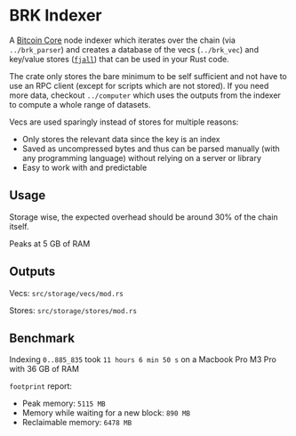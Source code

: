 # BRK Indexer

A [Bitcoin Core](https://bitcoincore.org/en/about/) node indexer which iterates over the chain (via `../brk_parser`) and creates a database of the vecs (`../brk_vec`) and key/value stores ([`fjall`](https://crates.io/crates/fjall)) that can be used in your Rust code.

The crate only stores the bare minimum to be self sufficient and not have to use an RPC client (except for scripts which are not stored). If you need more data, checkout `../computer` which uses the outputs from the indexer to compute a whole range of datasets.

Vecs are used sparingly instead of stores for multiple reasons:

- Only stores the relevant data since the key is an index
- Saved as uncompressed bytes and thus can be parsed manually (with any programming language) without relying on a server or library
- Easy to work with and predictable

## Usage

Storage wise, the expected overhead should be around 30% of the chain itself.

Peaks at 5 GB of RAM

## Outputs

Vecs: `src/storage/vecs/mod.rs`

Stores: `src/storage/stores/mod.rs`

## Benchmark

Indexing `0..885_835` took `11 hours 6 min 50 s` on a Macbook Pro M3 Pro with 36 GB of RAM

`footprint` report:
- Peak memory: `5115 MB`
- Memory while waiting for a new block: `890 MB`
- Reclaimable memory: `6478 MB`
